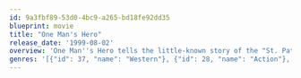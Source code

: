 ```yaml
---
id: 9a3fbf89-53d0-4bc9-a265-bd18fe92dd35
blueprint: movie
title: "One Man's Hero"
release_date: '1999-08-02'
overview: 'One Man''s Hero tells the little-known story of the "St. Patrick''s Battalion" or "San Patricios," a group of mostly Irish and other immigrants of the Catholic faith who deserted to Mexico after encountering religious and ethnic prejudice in the U.S. Army during the Mexican-American War. The plot centers around the personal story of John Riley, an Irishman who had been a sergeant in the American Army who is commissioned as a captain in the Mexican army and commands the battalion, as he leads his men in battle and struggles with authorities on both sides of the border'
genres: '[{"id": 37, "name": "Western"}, {"id": 28, "name": "Action"}, {"id": 18, "name": "Drama"}, {"id": 36, "name": "History"}]'
---
```

